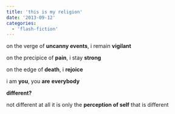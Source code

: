 ```yaml
---
title: 'this is my religion'
date: '2013-09-12'
categories:
  - 'flash-fiction'
---
```


on the verge of **uncanny events**, i remain **vigilant**

on the precipice of **pain**, i stay **strong**

on the edge of **death**, i **rejoice**

i am **you**, you **are** **everybody**



**different?**

not different at all it is only the **perception of self** that is different
